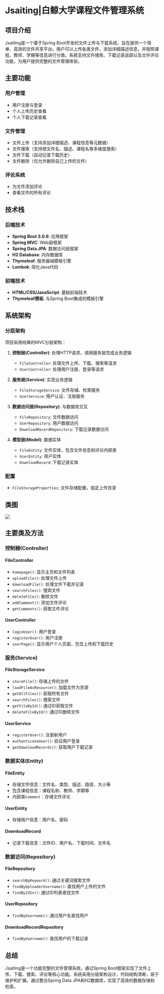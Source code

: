 # Jsaiting|白鲸大学课程文件管理系统

## 项目介绍

Jsaiting是一个基于Spring Boot开发的文件上传与下载系统，旨在提供一个简单、高效的文件共享平台。用户可以上传各类文件，添加详细描述信息，并按照课程、教师、学期等信息进行分类。系统支持文件搜索、下载记录追踪以及文件评论功能，为用户提供完整的文件管理体验。

## 主要功能

### 用户管理
- 用户注册与登录
- 个人上传历史查看
- 个人下载记录查看

### 文件管理
- 文件上传（支持添加详细描述、课程信息等元数据）
- 文件搜索（支持按文件名、描述、课程名等多维度搜索）
- 文件下载（自动记录下载历史）
- 文件删除（仅允许删除自己上传的文件）

### 评论系统
- 为文件添加评论
- 查看文件的所有评论

## 技术栈

### 后端技术
- **Spring Boot 3.0.6**: 应用框架
- **Spring MVC**: Web层框架
- **Spring Data JPA**: 数据访问层框架
- **H2 Database**: 内存数据库
- **Thymeleaf**: 服务器端模板引擎
- **Lombok**: 简化Java代码

### 前端技术
- **HTML/CSS/JavaScript**: 基础前端技术
- **Thymeleaf模板**: 与Spring Boot集成的模板引擎

## 系统架构

### 分层架构

项目采用经典的MVC分层架构：

1. **控制层(Controller)**: 处理HTTP请求，调用服务层完成业务逻辑
   - `FileController`: 处理文件上传、下载、搜索等请求
   - `UserController`: 处理用户注册、登录等请求

2. **服务层(Service)**: 实现业务逻辑
   - `FileStorageService`: 文件存储、检索服务
   - `UserService`: 用户认证、注册服务

3. **数据访问层(Repository)**: 与数据库交互
   - `FileRepository`: 文件数据访问
   - `UserRepository`: 用户数据访问
   - `DownloadRecordRepository`: 下载记录数据访问

4. **模型层(Model)**: 数据实体
   - `FileEntity`: 文件实体，包含文件信息和评论内部类
   - `UserEntity`: 用户实体
   - `DownloadRecord`: 下载记录实体

### 配置
- `FileStorageProperties`: 文件存储配置，指定上传目录

## 类图

![](D:\Code_space\java_project\Jsaiting\FileStorageService.png)

## 主要类及方法

### 控制器(Controller)

#### FileController
- `homepage()`: 显示主页和文件列表
- `uploadFile()`: 处理文件上传
- `downloadFile()`: 处理文件下载并记录
- `searchFiles()`: 搜索文件
- `deleteFile()`: 删除文件
- `addComment()`: 添加文件评论
- `getComments()`: 获取文件评论

#### UserController
- `loginUser()`: 用户登录
- `registerUser()`: 用户注册
- `userPage()`: 显示用户个人页面，包含上传和下载历史

### 服务(Service)

#### FileStorageService
- `storeFile()`: 存储上传的文件
- `loadFileAsResource()`: 加载文件为资源
- `getAllFiles()`: 获取所有文件
- `searchFiles()`: 搜索文件
- `getFileById()`: 通过ID获取文件
- `deleteFileById()`: 通过ID删除文件

#### UserService
- `registerUser()`: 注册新用户
- `authenticateUser()`: 验证用户登录
- `getDownloadRecords()`: 获取用户下载记录

### 数据实体(Entity)

#### FileEntity
- 存储文件信息：文件名、类型、描述、路径、大小等
- 包含课程信息：课程名称、教师、学期等
- 内部类`Comment`：存储文件评论

#### UserEntity
- 存储用户信息：用户名、密码

#### DownloadRecord
- 记录下载信息：文件ID、用户名、下载时间、文件名

### 数据访问(Repository)

#### FileRepository
- `searchByKeyword()`: 通过关键词搜索文件
- `findByUploaderUsername()`: 查找用户上传的文件
- `findByIdIn()`: 通过ID列表查找文件

#### UserRepository
- `findByUsername()`: 通过用户名查找用户

#### DownloadRecordRepository
- `findByUsername()`: 查找用户的下载记录

## 总结

Jsaiting是一个功能完整的文件管理系统，通过Spring Boot框架实现了文件上传、下载、搜索、评论等核心功能。系统采用分层架构设计，代码结构清晰，易于维护和扩展。通过整合Spring Data JPA和H2数据库，实现了高效的数据存储和检索。